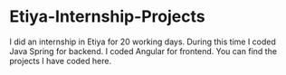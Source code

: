 # Etiya-Internship-Projects

I did an internship in Etiya for 20 working days. 
During this time I coded Java Spring for backend. 
I coded Angular for frontend. 
You can find the projects I have coded here.
